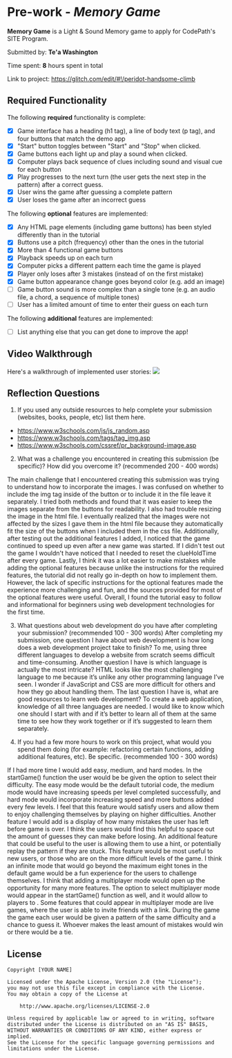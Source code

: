 # Pre-work - *Memory Game*

**Memory Game** is a Light & Sound Memory game to apply for CodePath's SITE Program. 

Submitted by: **Te'a Washington**

Time spent: **8** hours spent in total

Link to project: https://glitch.com/edit/#!/peridot-handsome-climb

## Required Functionality

The following **required** functionality is complete:

* [x] Game interface has a heading (h1 tag), a line of body text (p tag), and four buttons that match the demo app
* [x] "Start" button toggles between "Start" and "Stop" when clicked. 
* [x] Game buttons each light up and play a sound when clicked. 
* [x] Computer plays back sequence of clues including sound and visual cue for each button
* [x] Play progresses to the next turn (the user gets the next step in the pattern) after a correct guess. 
* [x] User wins the game after guessing a complete pattern
* [x] User loses the game after an incorrect guess

The following **optional** features are implemented:

* [x] Any HTML page elements (including game buttons) has been styled differently than in the tutorial
* [x] Buttons use a pitch (frequency) other than the ones in the tutorial
* [x] More than 4 functional game buttons
* [x] Playback speeds up on each turn
* [x] Computer picks a different pattern each time the game is played
* [x] Player only loses after 3 mistakes (instead of on the first mistake)
* [x] Game button appearance change goes beyond color (e.g. add an image)
* [ ] Game button sound is more complex than a single tone (e.g. an audio file, a chord, a sequence of multiple tones)
* [ ] User has a limited amount of time to enter their guess on each turn

The following **additional** features are implemented:

- [ ] List anything else that you can get done to improve the app!

## Video Walkthrough

Here's a walkthrough of implemented user stories:
![](https://cdn.glitch.com/da6b470e-71fd-4482-a1f8-51547829baba%2Fdemonstration.gif?v=1616608426386)


## Reflection Questions
1. If you used any outside resources to help complete your submission (websites, books, people, etc) list them here. 
* https://www.w3schools.com/js/js_random.asp
* https://www.w3schools.com/tags/tag_img.asp
* https://www.w3schools.com/cssref/pr_background-image.asp

2. What was a challenge you encountered in creating this submission (be specific)? How did you overcome it? (recommended 200 - 400 words) 

The main challenge that I encountered creating this submission was trying to understand how to incorporate the images. I was confused on whether to 
include the img tag inside of the button or to include it in the file leave it separately. I tried both methods and found that it was easier to keep the images 
separate from the buttons for readability. I also had trouble resizing the image in the html file. I eventually realized that the images were not affected by the 
sizes I gave them in the html file because they automatically fit the size of the buttons when I included them in the css file. Additionally, after testing out the 
additional features I added, I noticed that the game continued to speed up even after a new game was started. If I didn't test out the game I wouldn't have noticed 
that I needed to reset the clueHoldTime after every game. Lastly, I think it was a lot easier to make mistakes while adding the optional features because unlike the
instructions for the required features, the tutorial did not really go in-depth on how to implement them. However, the lack of specific instructions for the optional 
features made the experience more challenging and fun, and the sources provided for most of the optional features were useful. Overall, I found the tutorial easy to 
follow and informational for beginners using web development technologies for the first time. 


3. What questions about web development do you have after completing your submission? (recommended 100 - 300 words) 
After completing my submission, one question I have about web development is how long does a web development project 
take to finish? To me, using three different languages to develop a website from scratch seems difficult and time-consuming. 
Another question I have is which language is actually the most intricate? HTML looks like the most challenging language to me 
because it’s unlike any other programming language I’ve seen. I wonder if JavaScript and CSS are more difficult for others and 
how they go about handling them. The last question I have is, what are good resources to learn web development? To create a web 
application, knowledge of all three languages are needed. I would like to know which one should I start with and if it’s better 
to learn all of them at the same time to see how they work together or if it’s suggested to learn them separately.


4. If you had a few more hours to work on this project, what would you spend them doing (for example: refactoring certain functions, adding additional features, etc). Be specific. (recommended 100 - 300 words) 

If I had more time I would  add easy, medium, and hard modes. In the startGame() function the user would be be given the option to select their difficulty. The easy mode would be the default tutorial code, the medium
mode would have increasing speeds per level completed successfully, and hard mode would incorporate increasing speed and more buttons added every few levels. I feel that this feature would satisfy users and allow them 
to enjoy challenging themselves by playing on higher difficulties. Another feature I would add is a display of  how many mistakes the user has left before game is over. I think the users would find this helpful to space 
out the amount of guesses they can make before losing. An additional feature that could be useful to the user is allowing them to use a hint, or potentially replay the pattern if they are stuck. This feature would be 
most useful to new users, or those who are on the more difficult levels of the game. I think an infinite mode that would go beyond the maximum eight tones in the default game would be a fun experience for the users to 
challenge themselves. I think that adding a multiplayer mode would open up the opportunity for many more features. The option to select multiplayer mode would appear in the startGame() function as well, and it would allow
to players to . Some features that could appear in multiplayer mode are live games, where the user is able to invite friends with a link. During the game the game each user would be given a pattern of the same difficulty 
and a chance to guess it. Whoever makes the least amount of mistakes would win or there would be a tie. 




## License

    Copyright [YOUR NAME]

    Licensed under the Apache License, Version 2.0 (the "License");
    you may not use this file except in compliance with the License.
    You may obtain a copy of the License at

        http://www.apache.org/licenses/LICENSE-2.0

    Unless required by applicable law or agreed to in writing, software
    distributed under the License is distributed on an "AS IS" BASIS,
    WITHOUT WARRANTIES OR CONDITIONS OF ANY KIND, either express or implied.
    See the License for the specific language governing permissions and
    limitations under the License.